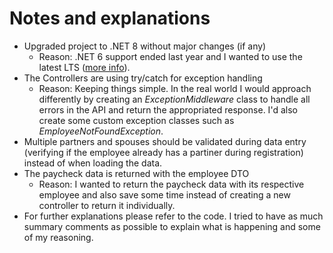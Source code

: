 # Notes and explanations
- Upgraded project to .NET 8 without major changes (if any)
  - Reason: .NET 6 support ended last year and I wanted to use the latest LTS ([more info](https://dotnet.microsoft.com/en-us/platform/support/policy/dotnet-core#lifecycle)).
- The Controllers are using try/catch for exception handling
  - Reason: Keeping things simple. In the real world I would approach differently by creating an _ExceptionMiddleware_ class to handle all errors in the API and return the appropriated response. I'd also create some custom exception classes such as _EmployeeNotFoundException_.
- Multiple partners and spouses should be validated during data entry (verifying if the employee already has a partiner during registration) instead of when loading the data.
- The paycheck data is returned with the employee DTO
  - Reason: I wanted to return the paycheck data with its respective employee and also save some time instead of creating a new controller to return it individually.
- For further explanations please refer to the code. I tried to have as much summary comments as possible to explain what is happening and some of my reasoning.
